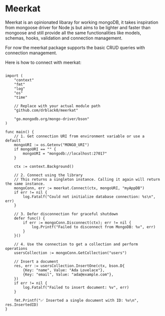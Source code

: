 # Meerkat

Meerkat is an opinionated libaray for working mongoDB, it takes inspiration from mongoose driver for Node js but aims to be lighter and faster than mongoose and still provide all the same functionalities like models, schemas, hooks, validation and connection management. 

For now the meerkat package supports the basic CRUD queries with connection management. 

Here is how to connect with meerkat:

``` package main

import (
	"context"
	"fmt"
	"log"
	"os"
	"time"

	// Replace with your actual module path
	"github.com/drblack0/meerkat" 

	"go.mongodb.org/mongo-driver/bson"
)

func main() {
	// 1. Get connection URI from environment variable or use a default
	mongoURI := os.Getenv("MONGO_URI")
	if mongoURI == "" {
		mongoURI = "mongodb://localhost:27017"
	}
	
	ctx := context.Background()

	// 2. Connect using the library
	// This returns a singleton instance. Calling it again will return the same instance.
	mongoConn, err := meerkat.Connect(ctx, mongoURI, "myAppDB")
	if err != nil {
		log.Fatalf("Could not initialize database connection: %s\n", err)
	}

	// 3. Defer disconnection for graceful shutdown
	defer func() {
		if err := mongoConn.Disconnect(ctx); err != nil {
			log.Printf("Failed to disconnect from MongoDB: %v", err)
		}
	}()

	// 4. Use the connection to get a collection and perform operations
	usersCollection := mongoConn.GetCollection("users")

	// Insert a document
	res, err := usersCollection.InsertOne(ctx, bson.D{
		{Key: "name", Value: "Ada Lovelace"},
		{Key: "email", Value: "ada@example.com"},
	})
	if err != nil {
		log.Fatalf("Failed to insert document: %v", err)
	}

	fmt.Printf("✅ Inserted a single document with ID: %v\n", res.InsertedID)
}
